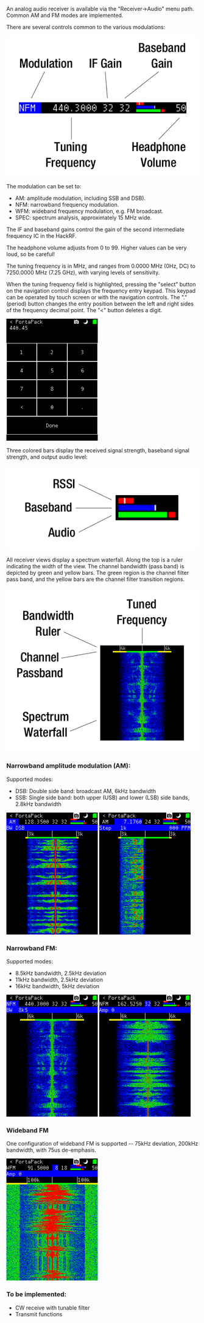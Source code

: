 An analog audio receiver is available via the "Receiver->Audio" menu path. Common AM and FM modes are implemented.

There are several controls common to the various modulations:

![PortaPack receiver controls](images/ui/audio/rx_controls.png)

The modulation can be set to:

* AM: amplitude modulation, including SSB and DSB).
* NFM: narrowband frequency modulation.
* WFM: wideband frequency modulation, e.g. FM broadcast.
* SPEC: spectrum analysis, approximately 15 MHz wide.

The IF and baseband gains control the gain of the second intermediate frequency IC in the HackRF.

The headphone volume adjusts from 0 to 99. Higher values can be very loud, so be careful!

The tuning frequency is in MHz, and ranges from 0.0000 MHz (0Hz, DC) to 7250.0000 MHz (7.25 GHz), with varying levels of sensitivity.

When the tuning frequency field is highlighted, pressing the "select" button on the navigation control displays the frequency entry keypad. This keypad can be operated by touch screen or with the navigation controls. The "." (period) button changes the entry position between the left and right sides of the frequency decimal point. The "<" button deletes a digit.

![PortaPack receiver frequency keypad](images/ui/audio/frequency_keypad.png)

Three colored bars display the received signal strength, baseband signal strength, and output audio level:

![PortaPack receiver levels](images/ui/audio/rx_levels.png)

All receiver views display a spectrum waterfall. Along the top is a ruler indicating the width of the view. The channel bandwidth (pass band) is depicted by green and yellow bars. The green region is the channel filter pass band, and the yellow bars are the channel filter transition regions.

![PortaPack receiver levels](images/ui/audio/waterfall.png)

### Narrowband amplitude modulation (AM):

Supported modes:

* DSB: Double side band: broadcast AM, 6kHz bandwidth
* SSB: Single side band: both upper (USB) and lower (LSB) side bands, 2.8kHz bandwidth

![PortaPack AM DSB receiver mode](images/ui/audio/am_dsb.png)
![PortaPack AM LSB receiver mode](images/ui/audio/am_lsb.png)

### Narrowband FM:

Supported modes:

* 8.5kHz bandwidth, 2.5kHz deviation
* 11kHz bandwidth, 2.5kHz deviation
* 16kHz bandwidth, 5kHz deviation

![PortaPack NFM 8.5kHz receiver mode](images/ui/audio/nfm_8k5_70cm.png)
![PortaPack NFM 11kHz receiver mode](images/ui/audio/nfm_11k_noaa.png)

### Wideband FM

One configuration of wideband FM is supported -- 75kHz deviation, 200kHz bandwidth, with 75us de-emphasis.

![PortaPack WFM receiver mode](images/ui/audio/wfm.png)

### To be implemented:

* CW receive with tunable filter
* Transmit functions
